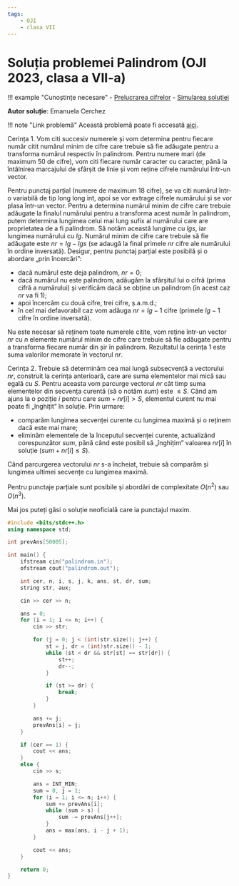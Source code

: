 ```yaml
---
tags:
    - OJI
    - clasa VII
---
```


# Soluția problemei Palindrom (OJI 2023, clasa a VII-a)

!!! example "Cunoștințe necesare"
    - [Prelucrarea cifrelor](../usor/digits-manipulation.md)
    - [Simularea soluției](../usor/simulating-solution.md)

**Autor soluție**: Emanuela Cerchez

!!! note "Link problemă"
    Această problemă poate fi accesată [aici](https://kilonova.ro/problems/513/).

Cerința 1. Vom citi succesiv numerele și vom determina pentru fiecare număr citit numărul minim de cifre care trebuie să fie adăugate pentru a transforma numărul respectiv în palindrom. Pentru numere mari (de maximum 50 de cifre), vom citi fiecare număr caracter cu caracter, până la întâlnirea marcajului de sfârșit de linie și vom reține cifrele numărului într-un vector.  

Pentru punctaj parțial (numere de maximum 18 cifre), se va citi numărul într-o variabilă de tip $\text{long long int}$, apoi se vor extrage cifrele numărului și se vor plasa într-un vector. Pentru a determina numărul minim de cifre care trebuie adăugate la finalul numărului pentru a transforma acest număr în palindrom, putem determina lungimea celui mai lung sufix al numărului care are proprietatea de a fi palindrom. Să notăm această lungime cu $lgs$, iar lungimea numărului cu $lg$. Numărul minim de cifre care trebuie să fie adăugate este $nr = lg - lgs$ (se adaugă la final primele $nr$ cifre ale numărului în ordine inversată). Desigur, pentru punctaj parțial este posibilă și o abordare „prin încercări”:  

- dacă numărul este deja palindrom, $nr = 0$;  
- dacă numărul nu este palindrom, adăugăm la sfârșitul lui o cifră (prima cifră a numărului) și verificăm dacă se obține un palindrom (în acest caz $nr$ va fi 1);  
- apoi încercăm cu două cifre, trei cifre, ș.a.m.d.;  
- în cel mai defavorabil caz vom adăuga $nr = lg - 1$ cifre (primele $lg - 1$ cifre în ordine inversată).  

Nu este necesar să reținem toate numerele citite, vom reține într-un vector $nr$ cu $n$ elemente numărul minim de cifre care trebuie să fie adăugate pentru a transforma fiecare număr din șir în palindrom. Rezultatul la cerința 1 este suma valorilor memorate în vectorul $nr$.  

Cerința 2. Trebuie să determinăm cea mai lungă subsecvență a vectorului $nr$, construit la cerința anterioară, care are suma elementelor mai mică sau egală cu $S$. Pentru aceasta vom parcurge vectorul $nr$ cât timp suma elementelor din secvența curentă (să o notăm $sum$) este $\leq S$. Când am ajuns la o poziție $i$ pentru care $sum + nr[i] > S$, elementul curent nu mai poate fi „înghițit” în soluție. Prin urmare:  

- comparăm lungimea secvenței curente cu lungimea maximă și o reținem dacă este mai mare;  
- eliminăm elementele de la începutul secvenței curente, actualizând corespunzător $sum$, până când este posibil să „înghițim” valoarea $nr[i]$ în soluție ($sum + nr[i] \leq S$).  

Când parcurgerea vectorului $nr$ s-a încheiat, trebuie să comparăm și lungimea ultimei secvențe cu lungimea maximă.  

Pentru punctaje parțiale sunt posibile și abordări de complexitate $O(n^2)$ sau $O(n^3)$.  


Mai jos puteți găsi o soluție neoficială care ia punctajul maxim.

```cpp
#include <bits/stdc++.h>
using namespace std;

int prevAns[50005];

int main() {
    ifstream cin("palindrom.in");
    ofstream cout("palindrom.out");

    int cer, n, i, s, j, k, ans, st, dr, sum;
    string str, aux;

    cin >> cer >> n;

    ans = 0;
    for (i = 1; i <= n; i++) {
        cin >> str;

        for (j = 0; j < (int)str.size(); j++) {
            st = j, dr = (int)str.size() - 1;
            while (st < dr && str[st] == str[dr]) {
                st++;
                dr--;
            }

            if (st >= dr) {
                break;
            }
        }

        ans += j;
        prevAns[i] = j;
    }

    if (cer == 1) {
        cout << ans;
    } 
    else {
        cin >> s;

        ans = INT_MIN;
        sum = 0, j = 1;
        for (i = 1; i <= n; i++) {
            sum += prevAns[i];
            while (sum > s) {
                sum -= prevAns[j++];
            }
            ans = max(ans, i - j + 1);
        }

        cout << ans;
    }

    return 0;
}
```